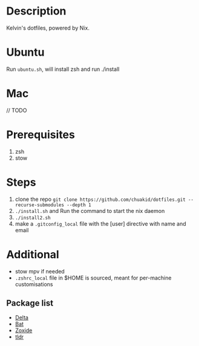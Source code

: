 # Description
Kelvin's dotfiles, powered by Nix.
# Ubuntu
Run `ubuntu.sh`, will install zsh and run ./install

# Mac
// TODO

# Prerequisites
1. zsh
2. stow

# Steps
1. clone the repo `git clone https://github.com/chuakid/dotfiles.git --recurse-submodules --depth 1`
2. `./install.sh` and Run the command to start the nix daemon
3. `./install2.sh`
4. make a `.gitconfig_local` file with the [user] directive with name and email

# Additional
- stow mpv if needed
- `.zshrc_local` file in $HOME is sourced, meant for per-machine customisations

## Package list
- [Delta](https://github.com/dandavison/delta)
- [Bat](https://github.com/sharkdp/bat)
- [Zoxide](https://github.com/ajeetdsouza/zoxide)
- [tldr](https://github.com/tldr-pages/tldr)

